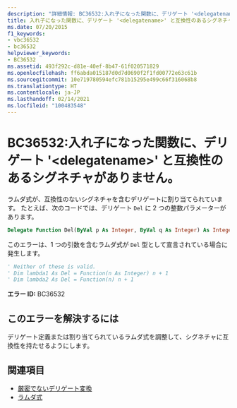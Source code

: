 ```yaml
---
description: "詳細情報: BC36532:入れ子になった関数に、デリゲート '<delegatename>' と互換性のあるシグネチャがありません。"
title: 入れ子になった関数に、デリゲート '<delegatename>' と互換性のあるシグネチャがありません。
ms.date: 07/20/2015
f1_keywords:
- vbc36532
- bc36532
helpviewer_keywords:
- BC36532
ms.assetid: 493f292c-d81e-40ef-8b47-61f020571829
ms.openlocfilehash: ff6abda015187d0d7d0690f2f1fd00772e63c61b
ms.sourcegitcommit: 10e719780594efc781b15295e499c66f316068b8
ms.translationtype: HT
ms.contentlocale: ja-JP
ms.lasthandoff: 02/14/2021
ms.locfileid: "100483548"
---
```

# <a name="bc36532-nested-function-does-not-have-a-signature-that-is-compatible-with-delegate-delegatename"></a>BC36532:入れ子になった関数に、デリゲート '\<delegatename>' と互換性のあるシグネチャがありません。

ラムダ式が、互換性のないシグネチャを含むデリゲートに割り当てられています。 たとえば、次のコードでは、デリゲート `Del` に 2 つの整数パラメーターがあります。

```vb
Delegate Function Del(ByVal p As Integer, ByVal q As Integer) As Integer
```

このエラーは、1 つの引数を含むラムダ式が `Del` 型として宣言されている場合に発生します。

```vb
' Neither of these is valid.
' Dim lambda1 As Del = Function(n As Integer) n + 1
' Dim lambda2 As Del = Function(n) n + 1
```

**エラー ID:** BC36532

## <a name="to-correct-this-error"></a>このエラーを解決するには

デリゲート定義または割り当てられているラムダ式を調整して、シグネチャに互換性を持たせるようにします。

## <a name="see-also"></a>関連項目

- [厳密でないデリゲート変換](../../programming-guide/language-features/delegates/relaxed-delegate-conversion.md)
- [ラムダ式](../../programming-guide/language-features/procedures/lambda-expressions.md)
